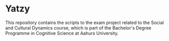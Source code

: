 # Yatzy

This repository contains the scripts to the exam project related to the Social and Cultural Dynamics course, which is part of the Bachelor's Degree Programme in Cognitive Science at Aahurs University. 
